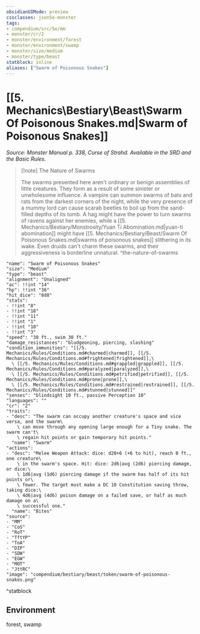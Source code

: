```yaml
---
obsidianUIMode: preview
cssclasses: json5e-monster
tags:
- compendium/src/5e/mm
- monster/cr/2
- monster/environment/forest
- monster/environment/swamp
- monster/size/medium
- monster/type/beast
statblock: inline
aliases: ["Swarm of Poisonous Snakes"]
---
```

# [[5. Mechanics\Bestiary\Beast\Swarm Of Poisonous Snakes.md|Swarm of Poisonous Snakes]]
*Source: Monster Manual p. 338, Curse of Strahd. Available in the SRD and the Basic Rules.*  

> [!note] The Nature of Swarms
> 
> The swarms presented here aren't ordinary or benign assemblies of little creatures. They form as a result of some sinister or unwholesome influence. A vampire can summon swarms of bats and rats from the darkest corners of the night, while the very presence of a mummy lord can cause scarab beetles to boil up from the sand-filled depths of its tomb. A hag might have the power to turn swarms of ravens against her enemies, while a [[5. Mechanics/Bestiary/Monstrosity/Yuan Ti Abomination.md|yuan-ti abomination]] might have [[5. Mechanics/Bestiary/Beast/Swarm Of Poisonous Snakes.md|swarms of poisonous snakes]] slithering in its wake. Even druids can't charm these swarms, and their aggressiveness is borderline unnatural.
^the-nature-of-swarms

```statblock
"name": "Swarm of Poisonous Snakes"
"size": "Medium"
"type": "beast"
"alignment": "Unaligned"
"ac": !!int "14"
"hp": !!int "36"
"hit_dice": "8d8"
"stats":
- !!int "8"
- !!int "18"
- !!int "11"
- !!int "1"
- !!int "10"
- !!int "3"
"speed": "30 ft., swim 30 ft."
"damage_resistances": "bludgeoning, piercing, slashing"
"condition_immunities": "[[/5. Mechanics/Rules/Conditions.md#charmed|charmed]], [[/5. Mechanics/Rules/Conditions.md#frightened|frightened]],\
  \ [[/5. Mechanics/Rules/Conditions.md#grappled|grappled]], [[/5. Mechanics/Rules/Conditions.md#paralyzed|paralyzed]],\
  \ [[/5. Mechanics/Rules/Conditions.md#petrified|petrified]], [[/5. Mechanics/Rules/Conditions.md#prone|prone]],\
  \ [[/5. Mechanics/Rules/Conditions.md#restrained|restrained]], [[/5. Mechanics/Rules/Conditions.md#stunned|stunned]]"
"senses": "blindsight 10 ft., passive Perception 10"
"languages": ""
"cr": "2"
"traits":
- "desc": "The swarm can occupy another creature's space and vice versa, and the swarm\
    \ can move through any opening large enough for a Tiny snake. The swarm can't\
    \ regain hit points or gain temporary hit points."
  "name": "Swarm"
"actions":
- "desc": "Melee Weapon Attack: dice: d20+6 (+6 to hit), reach 0 ft., one creature\
    \ in the swarm's space. Hit: dice: 2d6|avg (2d6) piercing damage, or dice:\
    \ 1d6|avg (1d6) piercing damage if the swarm has half of its hit points or\
    \ fewer. The target must make a DC 10 Constitution saving throw, taking dice:\
    \ 4d6|avg (4d6) poison damage on a failed save, or half as much damage on a\
    \ successful one."
  "name": "Bites"
"source":
- "MM"
- "CoS"
- "RoT"
- "TftYP"
- "ToA"
- "DIP"
- "SDW"
- "EGW"
- "MOT"
- "JttRC"
"image": "compendium/bestiary/beast/token/swarm-of-poisonous-snakes.png"
```
^statblock

## Environment

forest, swamp

